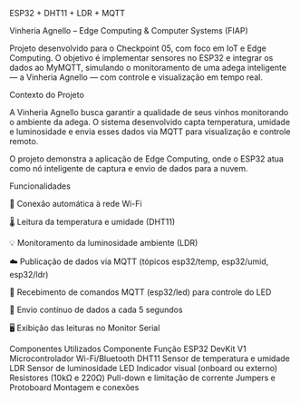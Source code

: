 ESP32 + DHT11 + LDR + MQTT

Vinheria Agnello – Edge Computing & Computer Systems (FIAP)

Projeto desenvolvido para o Checkpoint 05, com foco em IoT e Edge Computing.
O objetivo é implementar sensores no ESP32 e integrar os dados ao MyMQTT, simulando o monitoramento de uma adega inteligente — a Vinheria Agnello — com controle e visualização em tempo real.

Contexto do Projeto

A Vinheria Agnello busca garantir a qualidade de seus vinhos monitorando o ambiente da adega.
O sistema desenvolvido capta temperatura, umidade e luminosidade e envia esses dados via MQTT para visualização e controle remoto.

O projeto demonstra a aplicação de Edge Computing, onde o ESP32 atua como nó inteligente de captura e envio de dados para a nuvem.

Funcionalidades

📶 Conexão automática à rede Wi-Fi

🌡️ Leitura da temperatura e umidade (DHT11)

💡 Monitoramento da luminosidade ambiente (LDR)

☁️ Publicação de dados via MQTT (tópicos esp32/temp, esp32/umid, esp32/ldr)

💬 Recebimento de comandos MQTT (esp32/led) para controle do LED

🔄 Envio contínuo de dados a cada 5 segundos

🖥️ Exibição das leituras no Monitor Serial

Componentes Utilizados
Componente	Função
ESP32 DevKit V1	Microcontrolador Wi-Fi/Bluetooth
DHT11	Sensor de temperatura e umidade
LDR	Sensor de luminosidade
LED	Indicador visual (onboard ou externo)
Resistores (10kΩ e 220Ω)	Pull-down e limitação de corrente
Jumpers e Protoboard	Montagem e conexões
